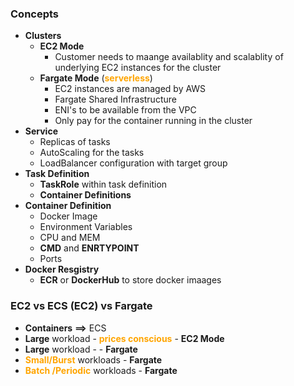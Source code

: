 ### Concepts
- **Clusters**
    - **EC2 Mode** 
        - Customer needs to maange availablity and scalablity of underlying EC2 instances for the cluster
    - **Fargate Mode** (<span style="color:orange;font-weight:bold">serverless</span>)
        - EC2 instances are managed by AWS
        - Fargate Shared Infrastructure
        - ENI's to be available from the VPC
        - Only pay for the container running in the cluster
- **Service**
    - Replicas of tasks
    - AutoScaling for the tasks
    - LoadBalancer configuration with target group
- **Task Definition**
    - **TaskRole** within task definition
    - **Container Definitions**
- **Container Definition**
    - Docker Image
    - Environment Variables
    - CPU and MEM
    - **CMD** and **ENRTYPOINT**
    - Ports
- **Docker Resgistry**
    - **ECR** or **DockerHub** to store docker imaages


### EC2 vs ECS (EC2) vs Fargate
- **Containers** **==>** ECS
- **Large** workload - <span style="color:orange;font-weight:bold">prices conscious</span> - **EC2 Mode**
- **Large** workload - <span style="color:orange;font-weight:bold"></span> - **Fargate**
- <span style="color:orange;font-weight:bold">Small/Burst</span> workloads - **Fargate**
- <span style="color:orange;font-weight:bold">Batch /Periodic</span> workloads - **Fargate**